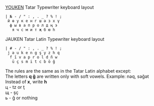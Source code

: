 
[YOUKEN](https://raw.githubusercontent.com/2k1dmg/cta/main/Tatar/TtYOUKENtw.klc) Tatar Typewriter keyboard layout
```
| № - / " : , . _ ? % ! ;
 й ө у к е н г ш ә з х ү
  ф ы в а п р о л д ң э
   я ч с м и т җ б ю һ
```

JAUKEN Tatar Latin Typewriter keyboard layout
```
| # - / " : , . _ ? % ! ;
 j ə u k e n g ş y z h q
  f ī v a p r o l d ñ w
   ü ç s m i t c b ö ğ
```
The rules are the same as in the Tatar Latin alphabet except:  
The letters **q ğ** are written only with soft vowels. Example: nəq, səğət  
Instead of **x**, write **h**  
ц - tz or ţ  
щ - şç  
ь - ğ or nothing
